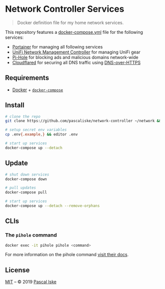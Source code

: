 # Network Controller Services

> Docker definition file for my home network services.

This repository features a [docker-compose.yml](docker-compose.yml) file for the following services:

- [Portainer](https://www.portainer.io) for managing all following services
- [UniFi Network Management Controller](https://www.ui.com/software/) for managing UniFi gear
- [Pi-Hole](https://pi-hole.net) for blocking ads and malicious domains network-wide
- [Cloudflared](https://github.com/cloudflare/cloudflared) for securing all DNS traffic using [DNS-over-HTTPS](https://en.m.wikipedia.org/wiki/DNS_over_HTTPS)

## Requirements

- [Docker](https://docs.docker.com/install/) + [`docker-compose`](https://docs.docker.com/compose/install/)

## Install

```zsh
# clone the repo
git clone https://github.com/pascaliske/network-controller ~/network && cd ~/network

# setup secret env variables
cp .env{.example,} && editor .env

# start up services
docker-compose up --detach
```

## Update

```zsh
# shut down services
docker-compose down

# pull updates
docker-compose pull

# start up services
docker-compose up --detach --remove-orphans
```

## CLIs

### The `pihole` command

```zsh
docker exec -it pihole pihole <command>
```

For more information on the pihole command [visit their docs](https://docs.pi-hole.net/core/pihole-command/).

## License

[MIT](LICENSE.md) – © 2019 [Pascal Iske](https://pascal-iske.de)

